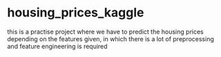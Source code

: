# housing_prices_kaggle
this is a practise project where we have to predict the housing prices depending on the features given, in which there is a lot of preprocessing  and 
feature engineering is required
